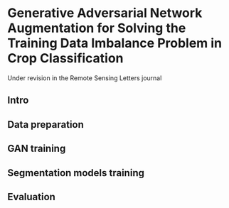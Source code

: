 # Generative Adversarial Network Augmentation for Solving the Training Data Imbalance Problem in Crop Classification
Under revision in the Remote Sensing Letters journal
## Intro

## Data preparation

## GAN training

## Segmentation models training

## Evaluation
